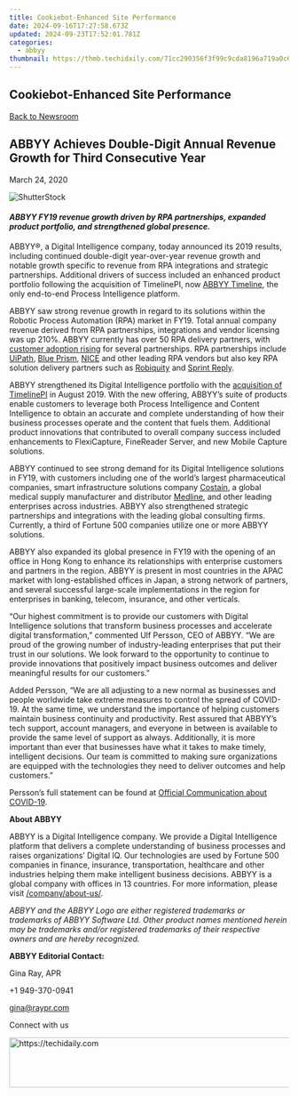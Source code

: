```yaml
---
title: Cookiebot-Enhanced Site Performance
date: 2024-09-16T17:27:58.673Z
updated: 2024-09-23T17:52:01.781Z
categories:
  - abbyy
thumbnail: https://thmb.techidaily.com/71cc290356f3f99c9cda8196a719a0c624802590499d0fd5973548883928ea07.jpg
---
```


## Cookiebot-Enhanced Site Performance

[Back to Newsroom](https://tools.techidaily.com/abbyy/products/)

## ABBYY Achieves Double-Digit Annual Revenue Growth for Third Consecutive Year

March 24, 2020

![ShutterStock](https://content.abbyy.com/-/media/project/abbyy/abbyy/branchtemplates/shutterstock_1272462163_1296-x-729.jpg?h=729&iar=0&w=1296)

#### _ABBYY FY19 revenue growth driven by RPA partnerships, expanded product portfolio, and strengthened global presence._

  
ABBYY®, a Digital Intelligence company, today announced its 2019 results, including continued double-digit year-over-year revenue growth and notable growth specific to revenue from RPA integrations and strategic partnerships. Additional drivers of success included an enhanced product portfolio following the acquisition of TimelinePI, now [ABBYY Timeline](https://tools.techidaily.com/abbyy/products/), the only end-to-end Process Intelligence platform. 

ABBYY saw strong revenue growth in regard to its solutions within the Robotic Process Automation (RPA) market in FY19\. Total annual company revenue derived from RPA partnerships, integrations and vendor licensing was up 210%. ABBYY currently has over 50 RPA delivery partners, with [customer adoption rising](https://tools.techidaily.com/abbyy/products/) for several partnerships. RPA partnerships include [UiPath](https://tools.techidaily.com/abbyy/products/), [Blue Prism](https://tools.techidaily.com/abbyy/products/), [NICE](https://www.nice.com/engage/press-releases/NICE-Robotic-Automation-Expands-Partnership-with-ABBYY-Offering-the-Most-Comprehensive-End-to-End-Digitization-of-Business-Processes-694/) and other leading RPA vendors but also key RPA solution delivery partners such as [Robiquity](https://tools.techidaily.com/abbyy/products/) and [Sprint Reply](https://tools.techidaily.com/abbyy/products/). 

ABBYY strengthened its Digital Intelligence portfolio with the [acquisition of TimelinePI](https://tools.techidaily.com/abbyy/products/) in August 2019\. With the new offering, ABBYY’s suite of products enable customers to leverage both Process Intelligence and Content Intelligence to obtain an accurate and complete understanding of how their business processes operate and the content that fuels them. Additional product innovations that contributed to overall company success included enhancements to FlexiCapture, FineReader Server, and new Mobile Capture solutions.

ABBYY continued to see strong demand for its Digital Intelligence solutions in FY19, with customers including one of the world’s largest pharmaceutical companies, smart infrastructure solutions company [Costain](https://tools.techidaily.com/abbyy/products/), a global medical supply manufacturer and distributor [Medline](https://shop-links.co/link/?exclusive=1&publisher_slug=itechdaily19598&url=https%3A%2F%2Fsearchenterpriseai.techtarget.com%2Ffeature%2FMedline-streamlines-workflow-by-automating-accounts-payable+%22Medline%22), and other leading enterprises across industries. ABBYY also strengthened strategic partnerships and integrations with the leading global consulting firms. Currently, a third of Fortune 500 companies utilize one or more ABBYY solutions.

ABBYY also expanded its global presence in FY19 with the opening of an office in Hong Kong to enhance its relationships with enterprise customers and partners in the region. ABBYY is present in most countries in the APAC market with long-established offices in Japan, a strong network of partners, and several successful large-scale implementations in the region for enterprises in banking, telecom, insurance, and other verticals. 

“Our highest commitment is to provide our customers with Digital Intelligence solutions that transform business processes and accelerate digital transformation,” commented Ulf Persson, CEO of ABBYY. “We are proud of the growing number of industry-leading enterprises that put their trust in our solutions. We look forward to the opportunity to continue to provide innovations that positively impact business outcomes and deliver meaningful results for our customers.”

Added Persson, “We are all adjusting to a new normal as businesses and people worldwide take extreme measures to control the spread of COVID-19\. At the same time, we understand the importance of helping customers maintain business continuity and productivity. Rest assured that ABBYY’s tech support, account managers, and everyone in between is available to provide the same level of support as always. Additionally, it is more important than ever that businesses have what it takes to make timely, intelligent decisions. Our team is committed to making sure organizations are equipped with the technologies they need to deliver outcomes and help customers.”

Persson’s full statement can be found at [Official Communication about COVID-19](https://tools.techidaily.com/abbyy/products/).

**About ABBYY**

ABBYY is a Digital Intelligence company. We provide a Digital Intelligence platform that delivers a complete understanding of business processes and raises organizations’ Digital IQ. Our technologies are used by Fortune 500 companies in finance, insurance, transportation, healthcare and other industries helping them make intelligent business decisions. ABBYY is a global company with offices in 13 countries. For more information, please visit [/company/about-us/](https://tools.techidaily.com/abbyy/products/).

_ABBYY and the ABBYY Logo are either registered trademarks or trademarks of ABBYY Software Ltd. Other product names mentioned herein may be trademarks and/or registered trademarks of their respective owners and are hereby recognized._

**ABBYY Editorial Contact:**

Gina Ray, APR

+1 949-370-0941

[gina@raypr.com](https://tools.techidaily.com/abbyy/products/)

Connect with us

<ins class="adsbygoogle"
     style="display:block"
     data-ad-format="autorelaxed"
     data-ad-client="ca-pub-7571918770474297"
     data-ad-slot="1223367746"></ins>

<ins class="adsbygoogle"
     style="display:block"
     data-ad-client="ca-pub-7571918770474297"
     data-ad-slot="8358498916"
     data-ad-format="auto"
     data-full-width-responsive="true"></ins>



<!-- affiliate ads begin -->
<a href="https://appsumo.8odi.net/c/5597632/2100529/7443" target="_top" id="2100529">
  <img src="//a.impactradius-go.com/display-ad/7443-2100529" border="0" alt="https://techidaily.com" width="728" height="90"/>
</a>
<img height="0" width="0" src="https://appsumo.8odi.net/i/5597632/2100529/7443" style="position:absolute;visibility:hidden;" border="0" />
<!-- affiliate ads end -->

